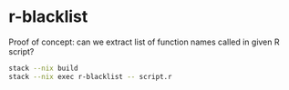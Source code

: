 # r-blacklist

Proof of concept: can we extract list of function names called in given R script?

```bash
stack --nix build
stack --nix exec r-blacklist -- script.r
```
